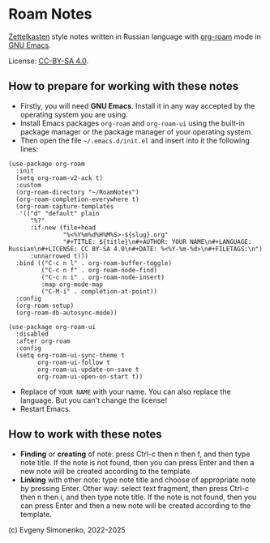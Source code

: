 # Roam Notes

[Zettelkasten](https://en.wikipedia.org/wiki/Zettelkasten) style notes written in Russian language with [org-roam](https://www.orgroam.com/) mode in [GNU Emacs](https://www.gnu.org/software/emacs/).

License: [CC-BY-SA 4.0](https://creativecommons.org/licenses/by-sa/4.0/).

## How to prepare for working with these notes

* Firstly, you will need **GNU Emacs**. Install it in any way accepted by the operating system you are using.
* Install Emacs packages `org-roam` and `org-roam-ui` using the built-in package manager or the package manager of your operating system.
* Then open the file `~/.emacs.d/init.el` and insert into it the following lines:
``` elisp
(use-package org-roam
  :init
  (setq org-roam-v2-ack t)
  :custom
  (org-roam-directory "~/RoamNotes")
  (org-roam-completion-everywhere t)
  (org-roam-capture-templates
   '(("d" "default" plain
      "%?"
      :if-new (file+head
               "%<%Y%m%d%H%M%S>-${slug}.org"
               "#+TITLE: ${title}\n#+AUTHOR: YOUR NAME\n#+LANGUAGE: Russian\n#+LICENSE: CC BY-SA 4.0\n#+DATE: %<%Y-%m-%d>\n#+FILETAGS:\n")
      :unnarrowed t)))
  :bind (("C-c n l" . org-roam-buffer-toggle)
         ("C-c n f" . org-roam-node-find)
         ("C-c n i" . org-roam-node-insert)
         :map org-mode-map
         ("C-M-i" . completion-at-point))
  :config
  (org-roam-setup)
  (org-roam-db-autosync-mode))

(use-package org-roam-ui
  :disabled
  :after org-roam
  :config
  (setq org-roam-ui-sync-theme t
        org-roam-ui-follow t
        org-roam-ui-update-on-save t
        org-roam-ui-open-on-start t))
```
* Replace of `YOUR NAME` with your name. You can also replace the language. But you can't change the license!
* Restart Emacs.

## How to work with these notes

* **Finding** or **creating** of note: press Ctrl-c then n then f, and then type note title. If the note is not found, then you can press Enter and then a new note will be created according to the template.
* **Linking** with other note: type note title and choose of appropriate note by pressing Enter. Other way: select text fragment, then press Ctrl-c then n then i, and then type note title. If the note is not found, then you can press Enter and then a new note will be created according to the template.

(c) Evgeny Simonenko, 2022-2025
